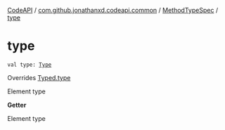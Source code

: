 [CodeAPI](../../index.md) / [com.github.jonathanxd.codeapi.common](../index.md) / [MethodTypeSpec](index.md) / [type](.)

# type

`val type: `[`Type`](http://docs.oracle.com/javase/6/docs/api/java/lang/reflect/Type.html)

Overrides [Typed.type](../../com.github.jonathanxd.codeapi.base/-typed/type.md)

Element type

**Getter**

Element type

